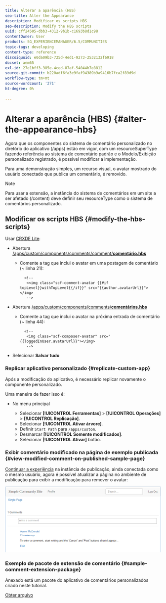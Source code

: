 ```yaml
---
title: Alterar a aparência (HBS)
seo-title: Alter the Appearance
description: Modificar os scripts HBS
seo-description: Modify the HBS scripts
uuid: cff24505-dbb3-4312-9b1b-c1693b8d1c98
contentOwner: User
products: SG_EXPERIENCEMANAGER/6.5/COMMUNITIES
topic-tags: developing
content-type: reference
discoiquuid: e0da09b3-725d-4ed1-9273-2532132f6918
docset: aem65
exl-id: 27e1bff3-385e-4ced-87af-54044b7e8812
source-git-commit: b220adf6fa3e9faf94389b9a9416b7fca2f89d9d
workflow-type: tm+mt
source-wordcount: '271'
ht-degree: 0%

---
```


# Alterar a aparência (HBS) {#alter-the-appearance-hbs}

Agora que os componentes do sistema de comentário personalizado no diretório do aplicativo (/apps) estão em vigor, com um resourceSuperType fazendo referência ao sistema de comentário padrão e o Modelo/Exibição personalizado registrado, é possível modificar a implementação.

Para uma demonstração simples, um recurso visual, o avatar mostrado do usuário conectado que publica um comentário, é removido.

>[!NOTE]
>
>Para usar a extensão, a instância do sistema de comentários em um site a ser afetado (/content) deve definir seu resourceType como o sistema de comentários personalizado.

## Modificar os scripts HBS {#modify-the-hbs-scripts}

Usar [CRXDE Lite](/help/sites-developing/developing-with-crxde-lite.md):

* Abertura [/apps/custom/components/comments/comment/**comentário.hbs**](https://localhost:4502/crx/de/index.jsp#/apps/custom/components/comments/comment/comment.hbs)

   * Comente a tag que inclui o avatar em uma postagem de comentário (~ linha 21):

      ```
        <!--
         <<img class="scf-comment-avatar {{#if topLevel}}withTopLevel{{/if}}" src="{{author.avatarUrl}}"></img>
         -->
      ```

* Abertura [/apps/custom/components/comments/**comentários.hbs**](https://localhost:4502/crx/de/index.jsp#/apps/custom/components/comments/comments.hbs)

   * Comente a tag que inclui o avatar na próxima entrada de comentário (~ linha 44):

      ```
        <!--
         <img class="scf-composer-avatar" src="{{loggedInUser.avatarUrl}}"></img>
         -->
      ```

* Selecionar **Salvar tudo**

### Replicar aplicativo personalizado {#replicate-custom-app}

Após a modificação do aplicativo, é necessário replicar novamente o componente personalizado.

Uma maneira de fazer isso é:

* No menu principal

   * Selecionar **[!UICONTROL Ferramentas]** > **[!UICONTROL Operações]** > **[!UICONTROL Replicação]**.
   * Selecionar **[!UICONTROL Ativar árvore]**.
   * Definir `Start Path` para `/apps/custom`.
   * Desmarcar **[!UICONTROL Somente modificados]**.
   * Selecionar **[!UICONTROL Ativar]** botão.

### Exibir comentário modificado na página de exemplo publicada {#view-modified-comment-on-published-sample-page}

[Continuar a experiência](/help/communities/extend-sample-page.md#publish-sample-page) na instância de publicação, ainda conectada como o mesmo usuário, agora é possível atualizar a página no ambiente de publicação para exibir a modificação para remover o avatar:

![view-modified-content](assets/view-modified-content.png)

### Exemplo de pacote de extensão de comentário {#sample-comment-extension-package}

Anexado está um pacote do aplicativo de comentários personalizados criado neste tutorial.

[Obter arquivo](assets/sample-comment-extension-6-1-fp3.zip)
